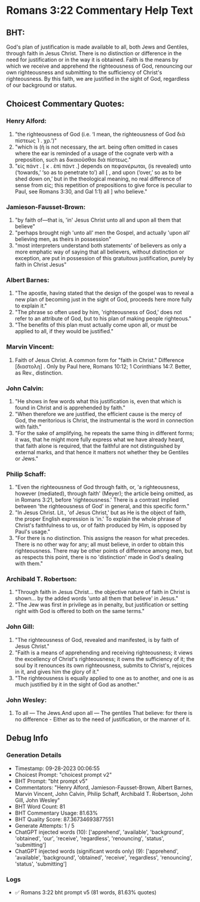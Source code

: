 # Romans 3:22 Commentary Help Text

## BHT:
God's plan of justification is made available to all, both Jews and Gentiles, through faith in Jesus Christ. There is no distinction or difference in the need for justification or in the way it is obtained. Faith is the means by which we receive and apprehend the righteousness of God, renouncing our own righteousness and submitting to the sufficiency of Christ's righteousness. By this faith, we are justified in the sight of God, regardless of our background or status.

## Choicest Commentary Quotes:
### Henry Alford:
1. "the righteousness of God (i.e. ‘I mean, the righteousness of God διὰ πίστεως Ἰ . χρ.’)"
2. "which is (ἡ is not necessary, the art. being often omitted in cases where the ear is reminded of a usage of the cognate verb with a preposition, such as δικαιοῦσθαι διὰ πίστεως."
3. "εἰς πάντ . [ κ . ἐπὶ πάντ .] depends on πεφανέρωται, (is revealed) unto (‘towards,’ ‘so as to penetrate to’) all [ , and upon (‘over,’ so as to be shed down on,’ but in the theological meaning, no real difference of sense from εἰς; this repetition of prepositions to give force is peculiar to Paul, see Romans 3:30, and Gal 1:1) all ] who believe."

### Jamieson-Fausset-Brown:
1. "by faith of—that is, 'in' Jesus Christ unto all and upon all them that believe" 
2. "perhaps brought nigh 'unto all' men the Gospel, and actually 'upon all' believing men, as theirs in possession"
3. "most interpreters understand both statements' of believers as only a more emphatic way of saying that all believers, without distinction or exception, are put in possession of this gratuitous justification, purely by faith in Christ Jesus"

### Albert Barnes:
1. "The apostle, having stated that the design of the gospel was to reveal a new plan of becoming just in the sight of God, proceeds here more fully to explain it."
2. "The phrase so often used by him, 'righteousness of God,' does not refer to an attribute of God, but to his plan of making people righteous."
3. "The benefits of this plan must actually come upon all, or must be applied to all, if they would be justified."

### Marvin Vincent:
1. Faith of Jesus Christ. A common form for "faith in Christ." Difference [διαστολη] . Only by Paul here, Romans 10:12; 1 Corinthians 14:7. Better, as Rev., distinction.

### John Calvin:
1. "He shows in few words what this justification is, even that which is found in Christ and is apprehended by faith."
2. "When therefore we are justified, the efficient cause is the mercy of God, the meritorious is Christ, the instrumental is the word in connection with faith."
3. "For the sake of amplifying, he repeats the same thing in different forms; it was, that he might more fully express what we have already heard, that faith alone is required, that the faithful are not distinguished by external marks, and that hence it matters not whether they be Gentiles or Jews."

### Philip Schaff:
1. "Even the righteousness of God through faith, or, 'a righteousness, however (mediated), through faith' (Meyer); the article being omitted, as in Romans 3:21, before 'righteousness.' There is a contrast implied between 'the righteousness of God' in general, and this specific form."
2. "In Jesus Christ. Lit., 'of Jesus Christ,' but as He is the object of faith, the proper English expression is 'in.' To explain the whole phrase of Christ's faithfulness to us, or of faith produced by Him, is opposed by Paul's usage."
3. "For there is no distinction. This assigns the reason for what precedes. There is no other way for any; all must believe, in order to obtain this righteousness. There may be other points of difference among men, but as respects this point, there is no 'distinction' made in God's dealing with them."

### Archibald T. Robertson:
1. "Through faith in Jesus Christ... the objective nature of faith in Christ is shown... by the added words 'unto all them that believe' in Jesus."
2. "The Jew was first in privilege as in penalty, but justification or setting right with God is offered to both on the same terms."

### John Gill:
1. "The righteousness of God, revealed and manifested, is by faith of Jesus Christ."
2. "Faith is a means of apprehending and receiving righteousness; it views the excellency of Christ's righteousness; it owns the sufficiency of it; the soul by it renounces its own righteousness, submits to Christ's, rejoices in it, and gives him the glory of it."
3. "The righteousness is equally applied to one as to another, and one is as much justified by it in the sight of God as another."

### John Wesley:
1. To all — The Jews.And upon all — The gentiles That believe: for there is no difference - Either as to the need of justification, or the manner of it.


## Debug Info
### Generation Details
- Timestamp: 09-28-2023 00:06:55
- Choicest Prompt: "choicest prompt v2"
- BHT Prompt: "bht prompt v5"
- Commentators: "Henry Alford, Jamieson-Fausset-Brown, Albert Barnes, Marvin Vincent, John Calvin, Philip Schaff, Archibald T. Robertson, John Gill, John Wesley"
- BHT Word Count: 81
- BHT Commentary Usage: 81.63%
- BHT Quality Score: 87.36734693877551
- Generate Attempts: 1 / 5
- ChatGPT injected words (10):
	['apprehend', 'available', 'background', 'obtained', 'our', 'receive', 'regardless', 'renouncing', 'status', 'submitting']
- ChatGPT injected words (significant words only) (9):
	['apprehend', 'available', 'background', 'obtained', 'receive', 'regardless', 'renouncing', 'status', 'submitting']

### Logs
- ✅ Romans 3:22 bht prompt v5 (81 words, 81.63% quotes)